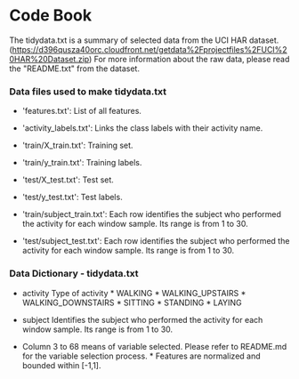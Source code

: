 # Code Book

The tidydata.txt is a summary of selected data from the UCI HAR dataset.
(https://d396qusza40orc.cloudfront.net/getdata%2Fprojectfiles%2FUCI%20HAR%20Dataset.zip) 
For more information about the raw data, please read the "README.txt" from the dataset.

### Data files used to make tidydata.txt

- 'features.txt': List of all features.

- 'activity_labels.txt': Links the class labels with their activity name.

- 'train/X_train.txt': Training set.

- 'train/y_train.txt': Training labels.

- 'test/X_test.txt': Test set.

- 'test/y_test.txt': Test labels.

- 'train/subject_train.txt': Each row identifies the subject who performed the activity for each window sample. Its range is from 1 to 30. 

- 'test/subject_test.txt': Each row identifies the subject who performed the activity for each window sample. Its range is from 1 to 30. 


### Data Dictionary - tidydata.txt

- activity 
  Type of activity
        * WALKING
        * WALKING_UPSTAIRS
        * WALKING_DOWNSTAIRS
        * SITTING
        * STANDING
        * LAYING
        
- subject
  Identifies the subject who performed the activity for each window sample. Its range is from 1 to 30. 

- Column 3 to 68
  means of variable selected. Please refer to README.md for the variable selection process.
        * Features are normalized and bounded within [-1,1].
